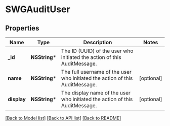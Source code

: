# SWGAuditUser

## Properties
Name | Type | Description | Notes
------------ | ------------- | ------------- | -------------
**_id** | **NSString*** | The ID (UUID) of the user who initiated the action of this AuditMessage. | 
**name** | **NSString*** | The full username of the user who initiated the action of this AuditMessage. | [optional] 
**display** | **NSString*** | The display name of the user who initiated the action of this AuditMessage. | [optional] 

[[Back to Model list]](../README.md#documentation-for-models) [[Back to API list]](../README.md#documentation-for-api-endpoints) [[Back to README]](../README.md)


